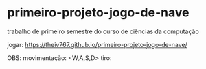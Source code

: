 # primeiro-projeto-jogo-de-nave
trabalho de primeiro semestre do curso de ciências da computação

jogar: https://theiv767.github.io/primeiro-projeto-jogo-de-nave/

OBS:  movimentação: <W,A,S,D>
      tiro: <J>
